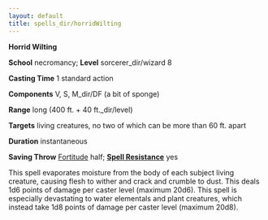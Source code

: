 ```yaml
---
layout: default
title: spells_dir/horridWilting
---
```

 **Horrid Wilting**

**School** necromancy; **Level** sorcerer_dir/wizard 8

**Casting Time** 1 standard action

**Components** V, S, M_dir/DF (a bit of sponge)

**Range** long (400 ft. + 40 ft._dir/level)

**Targets** living creatures, no two of which can be more than 60 ft. apart

**Duration** instantaneous

**Saving Throw** [Fortitude](../../combat#_fortitude) half; **[Spell Resistance](../../glossary#_spell-resistance)** yes

This spell evaporates moisture from the body of each subject living creature, causing flesh to wither and crack and crumble to dust. This deals 1d6 points of damage per caster level (maximum 20d6). This spell is especially devastating to water elementals and plant creatures, which instead take 1d8 points of damage per caster level (maximum 20d8).

